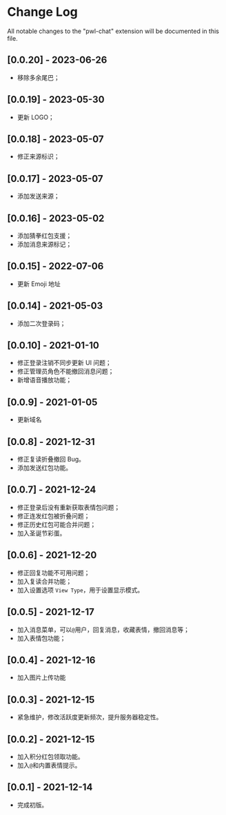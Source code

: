 # Change Log

All notable changes to the "pwl-chat" extension will be documented in this file.

## [0.0.20] - 2023-06-26
- 移除多余尾巴；
  
## [0.0.19] - 2023-05-30
- 更新 LOGO；

## [0.0.18] - 2023-05-07
- 修正来源标识；

## [0.0.17] - 2023-05-07
- 添加发送来源；

## [0.0.16] - 2023-05-02
- 添加猜拳红包支援；
- 添加消息来源标记；

## [0.0.15] - 2022-07-06
- 更新 Emoji 地址

## [0.0.14] - 2021-05-03
- 添加二次登录码；

## [0.0.10] - 2021-01-10
- 修正登录注销不同步更新 UI 问题；
- 修正管理员角色不能撤回消息问题；
- 新增语音播放功能；

## [0.0.9] - 2021-01-05
- 更新域名

## [0.0.8] - 2021-12-31
- 修正复读折叠撤回 Bug。
- 添加发送红包功能。

## [0.0.7] - 2021-12-24
- 修正登录后没有重新获取表情包问题；
- 修正连发红包被折叠问题；
- 修正历史红包可能合并问题；
- 加入圣诞节彩蛋。

## [0.0.6] - 2021-12-20
- 修正回复功能不可用问题；
- 加入复读合并功能；
- 加入设置选项 `View Type`，用于设置显示模式。

## [0.0.5] - 2021-12-17
- 加入消息菜单，可以`@`用户，回复消息，收藏表情，撤回消息等；
- 加入表情包功能；

## [0.0.4] - 2021-12-16
- 加入图片上传功能

## [0.0.3] - 2021-12-15
- 紧急维护，修改活跃度更新频次，提升服务器稳定性。

## [0.0.2] - 2021-12-15
- 加入积分红包领取功能。
- 加入`@`和内置表情提示。

## [0.0.1] - 2021-12-14
- 完成初版。